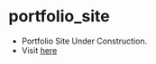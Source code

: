 # portfolio_site
* Portfolio Site Under Construction.
* Visit <a href="http://www.samyamcshrestha.com/" target="blank">here</a>

